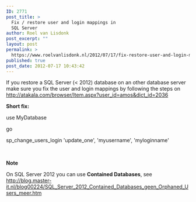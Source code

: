 ```yaml
---
ID: 2771
post_title: >
  Fix / restore user and login mappings in
  SQL Server
author: Roel van Lisdonk
post_excerpt: ""
layout: post
permalink: >
  https://www.roelvanlisdonk.nl/2012/07/17/fix-restore-user-and-login-mappings-in-sql-server/
published: true
post_date: 2012-07-17 10:43:42
---
```

<p>If you restore a SQL Server (&lt; 2012) database on an other database server make sure you fix the user and login mappings by following the steps on <a href="http://atakala.com/browser/Item.aspx?user_id=amos&amp;dict_id=2036">http://atakala.com/browser/Item.aspx?user_id=amos&amp;dict_id=2036</a></p>  <p><strong>Short fix:</strong></p>  <p>use MyDatabase</p>  <p>go</p>  <p>sp_change_users_login 'update_one', 'myusername', 'myloginname'</p>  <p align="left">&#160;</p>  <p align="left"><strong>Note</strong></p>  <p align="left">On SQL Server 2012 you can use <strong>Contained Databases</strong>, see <a href="http://blog.master-it.nl/blog00224/SQL_Server_2012_Contained_Databases_geen_Orphaned_Users_meer.htm">http://blog.master-it.nl/blog00224/SQL_Server_2012_Contained_Databases_geen_Orphaned_Users_meer.htm</a></p>